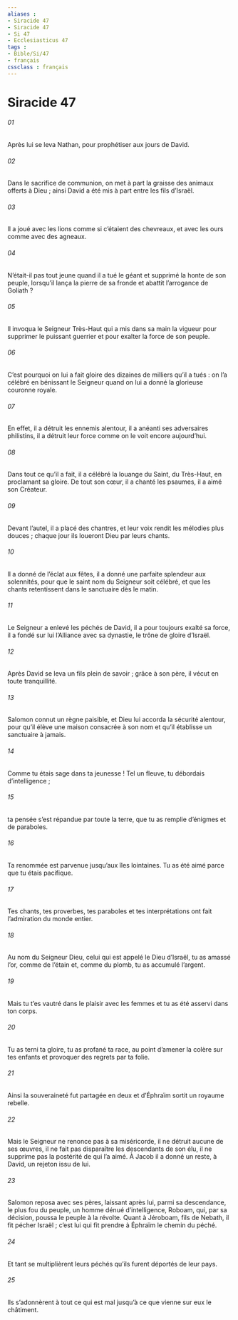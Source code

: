 ```yaml
---
aliases : 
- Siracide 47
- Siracide 47
- Si 47
- Ecclesiasticus 47
tags : 
- Bible/Si/47
- français
cssclass : français
---
```


# Siracide 47

###### 01
Après lui se leva Nathan,
pour prophétiser aux jours de David.
###### 02
Dans le sacrifice de communion,
on met à part la graisse des animaux offerts à Dieu ;
ainsi David a été mis à part entre les fils d’Israël.
###### 03
Il a joué avec les lions comme si c’étaient des chevreaux,
et avec les ours comme avec des agneaux.
###### 04
N’était-il pas tout jeune quand il a tué le géant
et supprimé la honte de son peuple,
lorsqu’il lança la pierre de sa fronde
et abattit l’arrogance de Goliath ?
###### 05
Il invoqua le Seigneur Très-Haut
qui a mis dans sa main la vigueur
pour supprimer le puissant guerrier
et pour exalter la force de son peuple.
###### 06
C’est pourquoi on lui a fait gloire
des dizaines de milliers qu’il a tués :
on l’a célébré en bénissant le Seigneur
quand on lui a donné la glorieuse couronne royale.
###### 07
En effet, il a détruit les ennemis alentour,
il a anéanti ses adversaires philistins,
il a détruit leur force comme on le voit encore aujourd’hui.
###### 08
Dans tout ce qu’il a fait,
il a célébré la louange du Saint, du Très-Haut,
en proclamant sa gloire.
De tout son cœur, il a chanté les psaumes,
il a aimé son Créateur.
###### 09
Devant l’autel, il a placé des chantres,
et leur voix rendit les mélodies plus douces ;
chaque jour ils loueront Dieu par leurs chants.
###### 10
Il a donné de l’éclat aux fêtes,
il a donné une parfaite splendeur aux solennités,
pour que le saint nom du Seigneur soit célébré,
et que les chants retentissent dans le sanctuaire dès le matin.
###### 11
Le Seigneur a enlevé les péchés de David,
il a pour toujours exalté sa force,
il a fondé sur lui l’Alliance avec sa dynastie,
le trône de gloire d’Israël.
###### 12
Après David se leva un fils plein de savoir ;
grâce à son père, il vécut en toute tranquillité.
###### 13
Salomon connut un règne paisible,
et Dieu lui accorda la sécurité alentour,
pour qu’il élève une maison consacrée à son nom
et qu’il établisse un sanctuaire à jamais.
###### 14
Comme tu étais sage dans ta jeunesse !
Tel un fleuve, tu débordais d’intelligence ;
###### 15
ta pensée s’est répandue par toute la terre,
que tu as remplie d’énigmes et de paraboles.
###### 16
Ta renommée est parvenue jusqu’aux îles lointaines.
Tu as été aimé parce que tu étais pacifique.
###### 17
Tes chants, tes proverbes,
tes paraboles et tes interprétations
ont fait l’admiration du monde entier.
###### 18
Au nom du Seigneur Dieu,
celui qui est appelé le Dieu d’Israël,
tu as amassé l’or, comme de l’étain
et, comme du plomb, tu as accumulé l’argent.
###### 19
Mais tu t’es vautré dans le plaisir avec les femmes
et tu as été asservi dans ton corps.
###### 20
Tu as terni ta gloire,
tu as profané ta race,
au point d’amener la colère sur tes enfants
et provoquer des regrets par ta folie.
###### 21
Ainsi la souveraineté fut partagée en deux
et d’Éphraïm sortit un royaume rebelle.
###### 22
Mais le Seigneur ne renonce pas à sa miséricorde,
il ne détruit aucune de ses œuvres,
il ne fait pas disparaître les descendants de son élu,
il ne supprime pas la postérité de qui l’a aimé.
À Jacob il a donné un reste,
à David, un rejeton issu de lui.
###### 23
Salomon reposa avec ses pères,
laissant après lui, parmi sa descendance,
le plus fou du peuple, un homme dénué d’intelligence,
Roboam, qui, par sa décision, poussa le peuple à la révolte.
Quant à Jéroboam, fils de Nebath, il fit pécher Israël ;
c’est lui qui fit prendre à Éphraïm le chemin du péché.
###### 24
Et tant se multiplièrent leurs péchés
qu’ils furent déportés de leur pays.
###### 25
Ils s’adonnèrent à tout ce qui est mal
jusqu’à ce que vienne sur eux le châtiment.
